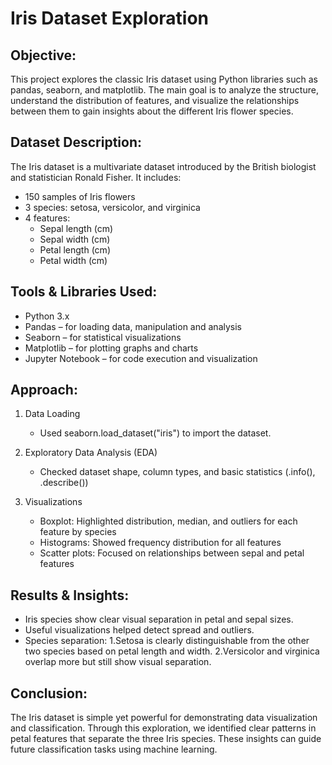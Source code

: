 # Iris Dataset Exploration

## Objective:
This project explores the classic Iris dataset using Python libraries such as pandas, seaborn, and matplotlib. The main goal is to analyze the structure, understand the distribution of features, and visualize the relationships between them to gain insights about the different Iris flower species.

## Dataset Description:
The Iris dataset is a multivariate dataset introduced by the British biologist and statistician Ronald Fisher. It includes:
- 150 samples of Iris flowers
- 3 species: setosa, versicolor, and virginica
- 4 features:
  - Sepal length (cm)
  - Sepal width (cm)
  - Petal length (cm)
  - Petal width (cm)

## Tools & Libraries Used:
- Python 3.x
- Pandas – for loading data, manipulation and analysis
- Seaborn – for statistical visualizations
- Matplotlib – for plotting graphs and charts
- Jupyter Notebook – for code execution and visualization

## Approach:
1. Data Loading
    - Used seaborn.load_dataset("iris") to import the dataset.

2. Exploratory Data Analysis (EDA)
    - Checked dataset shape, column types, and basic statistics (.info(), .describe())

3. Visualizations
     - Boxplot: Highlighted distribution, median, and outliers for each feature by species
     - Histograms: Showed frequency distribution for all features
     - Scatter plots: Focused on relationships between sepal and petal features
  
## Results & Insights:
- Iris species show clear visual separation in petal and sepal sizes.
- Useful visualizations helped detect spread and outliers.
- Species separation:
    1.Setosa is clearly distinguishable from the other two species based on petal length and width.
    2.Versicolor and virginica overlap more but still show visual separation.

## Conclusion:
The Iris dataset is simple yet powerful for demonstrating data visualization and classification. Through this exploration, we identified clear patterns in petal features that separate the three Iris species. These insights can guide future classification tasks using machine learning.





